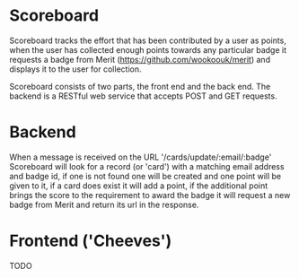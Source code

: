 Scoreboard
======

Scoreboard tracks the effort that has been contributed by a user as points, when the user has collected enough points towards any particular badge it requests a badge from Merit (https://github.com/wookoouk/merit) and displays it to the user for collection.

Scoreboard consists of two parts, the front end and the back end.
The backend is a RESTful web service that accepts POST and GET requests.

Backend
======

When a message is received on the URL '/cards/update/:email/:badge' Scoreboard will look for a record (or 'card') with a matching email address and badge id, if one is not found one will be created and one point will be given to it, if a card does exist it will add a point, if the additional point brings the score to the requirement to award the badge it will request a new badge from Merit and return its url in the response.

Frontend ('Cheeves')
======

TODO

